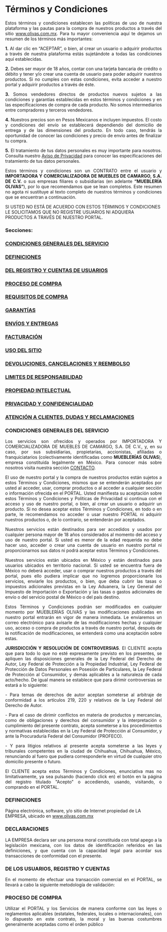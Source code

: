 <html>
<body>

<h1>Términos y Condiciones</h1>
<p align="justify"> Estos términos y condiciones establecen las políticas de uso de nuestra plataforma y las pautas para la compra de nuestros productos a través del sitio <a href="www.olivas.com.mx">www.olivas.com.mx</a>. Para tu mayor conveniencia aquí te dejamos un resumen de los términos más importantes:</p>

<p align="justify"><b>1.</b> Al dar clic en “ACEPTAR”, o bien, al crear un usuario o adquirir productos a través de nuestra plataforma estás sujetándote a todas las condiciones aquí establecidas.</p>
<p align="justify"><b>2.</b> Debes ser mayor de 18 años, contar con una tarjeta bancaria de crédito o débito y tener y/o crear una cuenta de usuario para poder adquirir nuestros productos. Si no cumples con estas condiciones, evita acceder a nuestro portal y adquirir productos a través de éste.</p>
<p align="justify"><b>3.</b> Somos vendedores directos de productos nuevos sujetos a las condiciones y garantías establecidas en estos términos y condiciones y en las especificaciones de compra de cada producto. No somos intermediarios entre compradores y terceros vendedores.</p>
<p align="justify"><b>4.</b> Nuestros precios son en Pesos Mexicanos e incluyen impuestos. El costo y condiciones del envío se establecerá dependiendo del domicilio de entrega y de las dimensiones del producto. En todo caso, tendrás la oportunidad de conocer las condiciones y precio de envío antes de finalizar tu compra.</p>
<p align="justify"><b>5.</b> El tratamiento de tus datos personales es muy importante para nosotros. Consulta nuestro <a href="www.olivas.com.mx/privacidad">Aviso de Privacidad</a> para conocer las especificaciones del tratamiento de tus datos personales.</p>
<p align="justify"> Estos términos y condiciones son un CONTRATO entre el usuario y <b>IMPORTADORA Y COMERCIALIZADORA DE MUEBLES DE CAMARGO, S.A. DE C.V.</b> o sus empresas filiares o subsidiarias (en adelante <b>“MUEBLERÍA OLIVAS”</b>), por lo que recomendamos que se lean completos. Este resumen no agota ni sustituye al texto completo de nuestros términos y condiciones que se encuentran a continuación.</p>
<p>SI USTED NO ESTÁ DE ACUERDO CON ESTOS TÉRMINOS Y CONDICIONES LE SOLICITAMOS QUE NO REGISTRE USUARIOS NI ADQUIERA PRODUCTOS A TRAVÉS DE NUESTRO PORTAL.</p>

<h3>Secciones:</h3>

<h3><a href="#CONDICIONES">CONDICIONES GENERALES DEL SERVICIO</a></h3>
<h3><a href="#DEFINICIONES">DEFINICIONES</a></h3>
<h3><a href="#REG">DEL REGISTRO Y CUENTAS DE USUARIOS</a></h3>
<h3><a href="#PROCES">PROCESO DE COMPRA</a></h3>
<h3><a href="#REQ">REQUISITOS DE COMPRA</a></h3>
<h3><a href="#GAR">GARANTÍAS</a></h3>
<h3><a href="#ENV">ENVÍOS Y ENTREGAS</a></h3>
<h3><a href="#FAC">FACTURACIÓN</a></h3>
<h3><a href="#USE">USO DEL SITIO</a></h3>
<h3><a href="#DEV">DEVOLUCIONES, CANCELACIONES Y REEMBOLSO</a></h3>
<h3><a href="#LIM">LIMITES DE RESPONSABILIDAD</a></h3>
<h3><a href="#PROP">PROPIEDAD INTELECTUAL</a></h3>
<h3><a href="#PRIV">PRIVACIDAD Y CONFIDENCIALIDAD</a></h3>
<h3><a href="#ATE">ATENCIÓN A CLIENTES, DUDAS Y RECLAMACIONES</a></h3>

<h3><a name="CONDICIONES">CONDICIONES GENERALES DEL SERVICIO</a></h3>
<p align="justify"> Los servicios son ofrecidos y operados por IMPORTADORA Y COMERCIALIZADORA DE MUEBLES DE CAMARGO, S.A. DE C.V., y, en su caso, por sus subsidiarias, propietarias, accionistas, afiliadas o franquiciatarios (colectivamente identificadas como <b>MUEBLERÍAS OLIVAS</b>), empresa constituida legalmente en México. Para conocer más sobre nosotros visita nuestra sección <a href="www.olivas.com.mx/contact/">CONTACTO</a>. </p>
<p align="justify"> El uso de nuestro portal y la compra de nuestros productos están sujetos a estos Términos y Condiciones, mismos que se entenderán aceptados por usted al acceder, usar, comprar productos o al acceder a cualquier sección o información ofrecida en el PORTAL. Usted manifiesta su aceptación sobre estos Términos y Condiciones y Políticas de Privacidad si continua con el acceso y uso de nuestro portal, o bien, al crear un usuario o adquirir un producto. Si no desea aceptar estos Términos y Condiciones, en todo o en parte, le recomendamos no acceder o usar nuestro PORTAL ni adquirir nuestros productos o, de lo contrario, se entenderán por aceptados.</p>
<p align="justify"> Nuestros servicios están destinados para ser accedidos y usados por cualquier persona mayor de 18 años considerados al momento del acceso y uso de nuestro portal. Si usted es menor de la edad requerida no debe hacer uso, acceder o crear una cuenta de usuario en nuestro portal ni proporcionarnos sus datos ni podrá aceptar estos Términos y Condiciones.</p>
<p align="justify"> Nuestros servicios están ubicados en México y están destinados para usuarios ubicados en territorio nacional. Si usted se encuentra fuera de México no deberá acceder, usar o comprar nuestros productos a través del portal, pues ello pudiera implicar que no logremos proporcionarle los servicios, enviarle los productos, o bien, que deba cubrir las tasas o impuestos adicionales previstas en la Ley Aduanera, la Ley General del Impuesto de Importación o Exportación y las tasas o gastos adicionales de envío o del servicio postal de México o del país destino.</p>
<p align="justify"> Estos Términos y Condiciones podrán ser modificados en cualquier momento por MUEBLERÍAS OLIVAS y las modificaciones publicadas en nuestro portal entrarán en vigor de manera inmediata. Le enviaremos un correo electrónico para avisarle de las modificaciones hechas y cualquier uso, acceso o compra de productos a través de nuestro portal, después de la notificación de modificaciones, se entenderá como una aceptación sobre estas.</p>
<p align="justify"><b>JURISDICCIÓN Y RESOLUCIÓN DE CONTROVERSIAS</b>. El CLIENTE acepta que para todo lo que no esté expresamente previsto en los presentes, se apliquen las disposiciones generales de la Ley Federal del Derecho de Autor, Ley Federal de Protección a la Propiedad Industrial, Ley Federal de Protección de Datos Personales en Posesión de Particulares, la Ley Federal de Protección al Consumidor, y demás aplicables a la naturaleza de cada acto/hecho. De igual manera se establece que para dirimir controversias se estará a lo siguiente:</p>
<p align="justify"> -	Para temas de derechos de autor aceptan someterse al arbitraje de conformidad a los artículos 219, 220 y relativos de la Ley Federal del Derecho de Autor.</p>
<p align="justify"> -	Para el caso de dirimir conflictos en materia de productos y mercancías, como de obligaciones y derechos del consumidor y la interpretación o cumplimiento del presente contrato, acepta someterse a los procedimientos y normativas establecidas en la Ley Federal de Protección al Consumidor, y ante la Procuraduría Federal del Consumidor (PROFECO).</p>
<p align="justify"> -	Y para litigios relativos al presente acepta someterse a las leyes y tribunales competentes en la ciudad de Chihuahua, Chihuahua, México, renunciando al fuero que pudiera corresponderle en virtud de cualquier otro domicilio presente o futuro.</p>

<p align="justify">El CLIENTE acepta estos Términos y Condiciones, enunciativa mas no limitativamente, ya sea pulsando (haciendo click en) el botón en la página del registro titulado "Acepto" o accediendo, usando, visitando, o comprando en el PORTAL.</p>


<h3><a name="DEFINICIONES">DEFINICIONES</a></h3>
<p>Página electrónica, software, y/o sitio de Internet propiedad de LA EMPRESA, ubicado en <a href="www.olivas.com.mx">www.olivas.com.mx</a></p>

<h3><a name="DECLARACIONES">DECLARACIONES</a></h3>
<p align="justify">LA EMPRESA declara ser una persona moral constituida con total apego a la legislación mexicana, con los datos de identificación referidos en las definiciones, y que cuenta con la capacidad legal para acordar sus transacciones de conformidad con el presente.</p>

<h3><a name="DELOSU">DE LOS USUARIOS, REGISTRO Y CUENTAS</a></h3>
<p align="justify">En el momento de efectuar una transacción comercial en el PORTAL, se llevará a cabo la siguiente metodología de validación:</p>

<h3><a name="PROCES">PROCESO DE COMPRA</a></h3>
<p align="justify">Utilizar el PORTAL y los Servicios de manera conforme con las leyes o reglamentos aplicables (estatales, federales, locales o internacionales), con lo dispuesto en este contrato, la moral y las buenas costumbres generalmente aceptadas como el orden público</p>



<element onclick="window.print();return false;"/>
</body>
</html>
